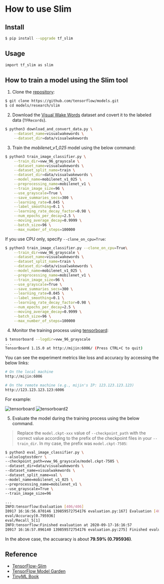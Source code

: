 # How to use Slim

## Install

```bash
$ pip install --upgrade tf_slim
```

## Usage

```bash
import tf_slim as slim
```

## How to train a model using the Slim tool

1. Clone the [repository](https://github.com/tensorflow/models):

```bash
$ git clone https://github.com/tensorflow/models.git
$ cd models/research/slim
```

2. Download the [Visual Wake Words](https://arxiv.org/abs/1906.05721) dataset and covert it to the labeled data (`TFRecords`).

```bash
$ python3 download_and_convert_data.py \
    --dataset_name=visualwakewords \
    --dataset_dir=data/visualwakewords
```

3. Train the *mobilenet_v1_025* model using the below command:

```bash
$ python3 train_image_classifier.py \
    --train_dir=vww_96_grayscale \
    --dataset_name=visualwakewords \
    --dataset_split_name=train \
    --dataset_dir=data/visualwakewords \
    --model_name=mobilenet_v1_025 \
    --preprocessing_name=mobilenet_v1 \
    --train_image_size=96 \
    --use_grayscale=True \
    --save_summaries_secs=300 \
    --learning_rate=0.045 \
    --label_smoothing=0.1 \
    --learning_rate_decay_factor=0.98 \
    --num_epochs_per_decay=2.5 \
    --moving_average_decay=0.9999 \
    --batch_size=96 \
    --max_number_of_steps=100000
```

If you use CPU only, specify `--clone_on_cpu=True`:

```bash
$ python3 train_image_classifier.py --clone_on_cpu=True\
    --train_dir=vww_96_grayscale \
    --dataset_name=visualwakewords \
    --dataset_split_name=train \
    --dataset_dir=data/visualwakewords \
    --model_name=mobilenet_v1_025 \
    --preprocessing_name=mobilenet_v1 \
    --train_image_size=96 \
    --use_grayscale=True \
    --save_summaries_secs=300 \
    --learning_rate=0.045 \
    --label_smoothing=0.1 \
    --learning_rate_decay_factor=0.98 \
    --num_epochs_per_decay=2.5 \
    --moving_average_decay=0.9999 \
    --batch_size=96 \
    --max_number_of_steps=100000
```

4. Monitor the training process using [tensorboard](https://www.tensorflow.org/tensorboard):

```bash
$ tensorboard --logdir=vww_96_grayscale
...
TensorBoard 1.15.0 at http://mijin:6006/ (Press CTRL+C to quit)
```

You can see the experiment metrics like loss and accuracy by accessing the below links:

```bash
# On the local machine
http://mijin:6006

# On the remote machine (e.g., mijin's IP: 123.123.123.123)
http://123.123.123.123:6006
```

For example:

![tensorboard](https://i.imgur.com/dQIOQ4P.png)
![tensorboard2](https://i.imgur.com/iR757nB.png)

5. Evaluate the model during the training process using the below command.

> Replace the `model.ckpt-xxx` value of `--checkpoint_path` with the correct value according to the prefix of the checkpoint files in your `--train_dir`. In my case, the prefix was `model.ckpt-7505`: 

```bash
$ python3 eval_image_classifier.py \
--alsologtostderr \
--checkpoint_path=vww_96_grayscale/model.ckpt-7505 \
--dataset_dir=data/visualwakewords \
--dataset_name=visualwakewords \
--dataset_split_name=val \
--model_name=mobilenet_v1_025 \
--preprocessing_name=mobilenet_v1 \
--use_grayscale=True \
--train_image_size=96

...
INFO:tensorflow:Evaluation [406/406]
I0917 16:16:56.870146 139859572754176 evaluation.py:167] Evaluation [406/406]
eval/Accuracy[0.795936]
eval/Recall_5[1]
INFO:tensorflow:Finished evaluation at 2020-09-17-16:16:57
I0917 16:16:57.096140 139859572754176 evaluation.py:275] Finished evaluation at 2020-09-17-16:16:57
```

In the above case, the accuaracy is about **79.59% (0.795936)**.

## Reference

- [TensorFlow-Slim](https://github.com/google-research/tf-slim)
- [TensorFlow Model Garden](https://github.com/tensorflow/models)
- [TinyML Book](https://tinymlbook.com/)